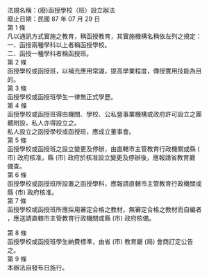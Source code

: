 法規名稱：(廢)函授學校（班）設立辦法  
廢止日期：民國 87 年 07 月 29 日  
第 1 條  
凡以通訊方式實施之教育，稱函授教育，其實施機構名稱依左列之規定：  
一、函授兩種學科以上者稱函授學校。  
二、函授一種學科者稱函授班。  
第 2 條  
函授學校或函授班，以補充應用常識，提高學業程度，傳授實用技能為目  
的。  
第 3 條  
函授學校或函授班學生一律無正式學歷。  
第 4 條  
函授學校或函授班得由機關、學校、公私營事業機構或政府許可設立之團  
體附設，私人亦得設立之。  
私人設立之函授學校或函授班，應成立董事會。  
第 5 條  
函授學校或函授班之設立變更及停辦，由直轄市主管教育行政機關或縣 (  
市) 政府核准，縣 (市) 政府於核准設立變更及停辦後，應報請省教育廳  
備查。  
第 6 條  
函授學校或函授班所設置之函授學科，應報請直轄市主管教育行政機關或  
縣 (市) 政府核准。  
第 7 條  
函授學校或函授班所應採用審定合格之教材，無審定合格之教材而自編者  
，應送請直轄市主管教育行政機關或縣 (市) 政府核備。  


第 8 條  
函授學校或函授班學生納費標準，由省 (市) 教育廳 (局) 會商訂定公告  
之。  
第 9 條  
本辦法自發布日施行。  


